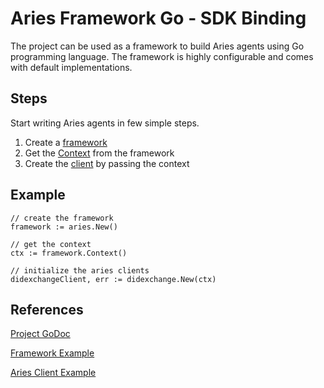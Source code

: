 # Aries Framework Go - SDK Binding

The project can be used as a framework to build Aries agents using Go programming language. The framework is highly configurable and comes with default implementations. 

## Steps
Start writing Aries agents in few simple steps.
1. Create a [framework](https://pkg.go.dev/github.com/hyperledger/aries-framework-go/pkg/framework/aries#New)
2. Get the [Context](https://pkg.go.dev/github.com/hyperledger/aries-framework-go/pkg/framework/aries#Aries.Context) from the framework
3. Create the [client](https://pkg.go.dev/github.com/hyperledger/aries-framework-go/pkg/client) by passing the context

## Example
```
// create the framework
framework := aries.New()

// get the context
ctx := framework.Context()

// initialize the aries clients
didexchangeClient, err := didexchange.New(ctx)
```

## References
[Project GoDoc](https://pkg.go.dev/github.com/hyperledger/aries-framework-go)

[Framework Example](https://pkg.go.dev/github.com/hyperledger/aries-framework-go/pkg/framework/aries#pkg-examples)

[Aries Client Example](https://pkg.go.dev/github.com/hyperledger/aries-framework-go/pkg/client/didexchange#pkg-examples)
